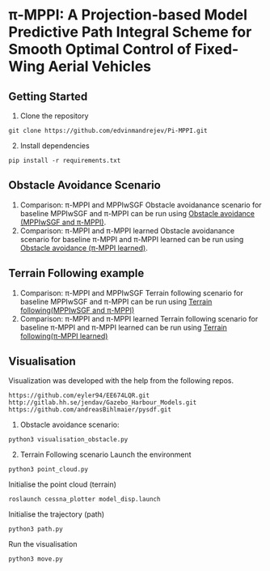 # π-MPPI: A Projection-based Model Predictive Path Integral Scheme for Smooth Optimal Control of Fixed-Wing Aerial Vehicles

## Getting Started
1. Clone the repository
```
git clone https://github.com/edvinmandrejev/Pi-MPPI.git
```
2. Install dependencies
```
pip install -r requirements.txt
```
## Obstacle Avoidance Scenario
1. Comparison: π-MPPI and MPPIwSGF
   Obstacle avoidanance scenario for baseline MPPIwSGF and π-MPPI can be run using [Obstacle avoidance (MPPIwSGF and π-MPPI)](https://github.com/edvinmandrejev/Pi-MPPI/blob/main/Obstacle%20Avoidance/Comparison%3A%20Pi-MPPI%20and%20Baseline-MPPIwSGF/obstacle_avoidance.ipynb).
2. Comparison: π-MPPI and π-MPPI learned
   Obstacle avoidanance scenario for baseline π-MPPI and π-MPPI learned can be run using [Obstacle avoidance (π-MPPI learned)](https://github.com/edvinmandrejev/Pi-MPPI/blob/main/Obstacle%20Avoidance/Comparison%3A%20PI-MPPI%20learned/obst_avoidance_comparison_learned_vs_proj.ipynb).
## Terrain Following example
1. Comparison: π-MPPI and MPPIwSGF
  Terrain following scenario for baseline MPPIwSGF and π-MPPI can be run using [Terrain following(MPPIwSGF and π-MPPI)](https://github.com/edvinmandrejev/Pi-MPPI/blob/main/Terrain%20Following/Comparison%3A%20Pi-MPPI%20and%20Baseline-MPPIwSGF/terrain_following.ipynb)
2. Comparison: π-MPPI and π-MPPI learned
  Terrain following scenario for baseline π-MPPI and π-MPPI learned can be run using [Terrain following(π-MPPI learned)](https://github.com/edvinmandrejev/Pi-MPPI/blob/main/Terrain%20Following/Comparison%3A%20PI-MPPI%20learned/terrain_baseline_learned_comparison.ipynb)

## Visualisation
Visualization was developed with the help from the following repos.
```
https://github.com/eyler94/EE674LQR.git
http://gitlab.hh.se/jendav/Gazebo_Harbour_Models.git
https://github.com/andreasBihlmaier/pysdf.git
```
1. Obstacle avoidance scenario:
```
python3 visualisation_obstacle.py
```
2. Terrain Following scenario
Launch the environment
```
python3 point_cloud.py
```
Initialise the point cloud (terrain)
```
roslaunch cessna_plotter model_disp.launch
```
Initialise the trajectory (path)
```
python3 path.py
```
Run the visualisation
```
python3 move.py
```

